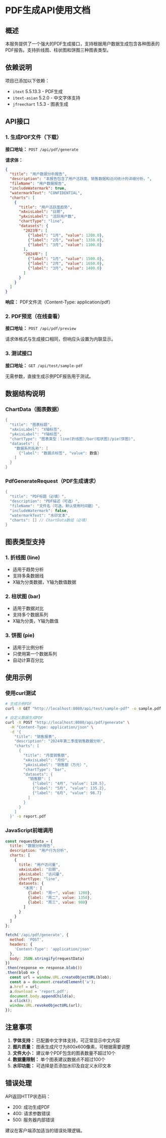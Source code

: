 # PDF生成API使用文档

## 概述

本服务提供了一个强大的PDF生成接口，支持根据用户数据生成包含各种图表的PDF报告。支持折线图、柱状图和饼图三种图表类型。

## 依赖说明

项目已添加以下依赖：
- `itext` 5.5.13.3 - PDF生成
- `itext-asian` 5.2.0 - 中文字体支持
- `jfreechart` 1.5.3 - 图表生成

## API接口

### 1. 生成PDF文件（下载）

**接口地址：** `POST /api/pdf/generate`

**请求体：**
```json
{
  "title": "用户数据分析报告",
  "description": "本报告包含了用户活跃度、销售数据和访问统计的详细分析。",
  "fileName": "用户数据报告",
  "includeWatermark": true,
  "watermarkText": "CONFIDENTIAL",
  "charts": [
    {
      "title": "用户活跃度趋势",
      "xAxisLabel": "日期",
      "yAxisLabel": "活跃用户数",
      "chartType": "line",
      "datasets": {
        "2023年": [
          {"label": "1月", "value": 1200.0},
          {"label": "2月", "value": 1350.0},
          {"label": "3月", "value": 1100.0}
        ],
        "2024年": [
          {"label": "1月", "value": 1500.0},
          {"label": "2月", "value": 1650.0},
          {"label": "3月", "value": 1400.0}
        ]
      }
    }
  ]
}
```

**响应：** PDF文件流（Content-Type: application/pdf）

### 2. PDF预览（在线查看）

**接口地址：** `POST /api/pdf/preview`

请求体格式与生成接口相同，但响应头设置为内联显示。

### 3. 测试接口

**接口地址：** `GET /api/test/sample-pdf`

无需参数，直接生成示例PDF报告用于测试。

## 数据结构说明

### ChartData（图表数据）

```java
{
  "title": "图表标题",
  "xAxisLabel": "X轴标签",
  "yAxisLabel": "Y轴标签", 
  "chartType": "图表类型：line(折线图)/bar(柱状图)/pie(饼图)",
  "datasets": {
    "数据系列名称": [
      {"label": "数据点标签", "value": 数值}
    ]
  }
}
```

### PdfGenerateRequest（PDF生成请求）

```java
{
  "title": "PDF标题（必填）",
  "description": "PDF描述（可选）",
  "fileName": "文件名（可选，默认使用时间戳）",
  "includeWatermark": false,
  "watermarkText": "水印文本",
  "charts": [] // ChartData数组（必填）
}
```

## 图表类型支持

### 1. 折线图 (line)
- 适用于趋势分析
- 支持多条数据线
- X轴为分类数据，Y轴为数值数据

### 2. 柱状图 (bar)
- 适用于数据对比
- 支持多个数据系列
- X轴为分类，Y轴为数值

### 3. 饼图 (pie)
- 适用于比例分析
- 只使用第一个数据系列
- 自动计算百分比

## 使用示例

### 使用curl测试

```bash
# 生成示例PDF
curl -X GET "http://localhost:8080/api/test/sample-pdf" -o sample.pdf

# 自定义数据生成PDF
curl -X POST "http://localhost:8080/api/pdf/generate" \
  -H "Content-Type: application/json" \
  -d '{
    "title": "销售报表",
    "description": "2024年第二季度销售数据分析",
    "charts": [
      {
        "title": "月度销售额",
        "xAxisLabel": "月份",
        "yAxisLabel": "销售额（万元）",
        "chartType": "bar",
        "datasets": {
          "销售额": [
            {"label": "4月", "value": 120.5},
            {"label": "5月", "value": 135.2},
            {"label": "6月", "value": 98.7}
          ]
        }
      }
    ]
  }' -o report.pdf
```

### JavaScript前端调用

```javascript
const requestData = {
  title: "数据分析报告",
  description: "用户行为分析",
  charts: [
    {
      title: "用户访问量",
      xAxisLabel: "日期",
      yAxisLabel: "访问量",
      chartType: "line",
      datasets: {
        "本周": [
          {label: "周一", value: 1200},
          {label: "周二", value: 1350},
          {label: "周三", value: 980}
        ]
      }
    }
  ]
};

fetch('/api/pdf/generate', {
  method: 'POST',
  headers: {
    'Content-Type': 'application/json'
  },
  body: JSON.stringify(requestData)
})
.then(response => response.blob())
.then(blob => {
  const url = window.URL.createObjectURL(blob);
  const a = document.createElement('a');
  a.href = url;
  a.download = 'report.pdf';
  document.body.appendChild(a);
  a.click();
  window.URL.revokeObjectURL(url);
});
```

## 注意事项

1. **字体支持：** 已配置中文字体支持，可正常显示中文内容
2. **图片质量：** 图表生成尺寸为800x600像素，可根据需要调整
3. **文件大小：** 建议单个PDF包含的图表数量不超过10个
4. **数据量限制：** 单个图表建议数据点不超过100个
5. **水印功能：** 可选择是否添加水印及自定义水印文本

## 错误处理

API返回HTTP状态码：
- 200: 成功生成PDF
- 400: 请求参数错误
- 500: 服务器内部错误

建议在客户端添加适当的错误处理逻辑。 
